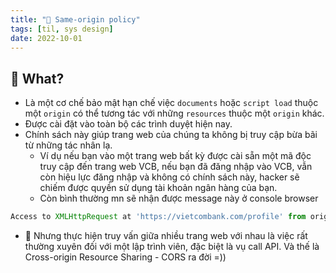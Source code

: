 ```yaml
---
title: "📑 Same-origin policy"
tags: [til, sys design]
date: 2022-10-01
---
```



## 🌿 What?
-  Là một cơ chế bảo mật hạn chế việc `documents` hoặc `script load` thuộc một `origin` có thể tương tác với những `resources` thuộc một `origin` khác.
-  Được cài đặt vào toàn bộ  các trình duyệt hiện nay.
-  Chính sách này giúp trang web của chúng ta không bị truy cập bừa bãi từ những tác nhân lạ.
	- Ví dụ nếu bạn vào một trang web bất kỳ được cài sẵn một mã độc truy cập đến trang web VCB, nếu bạn đã đăng nhập vào VCB, vẫn còn hiệu lực đăng nhập và không có chính sách này, hacker sẽ chiếm được quyền sử dụng tài khoản ngân hàng của bạn.
	- Còn bình thường mn sẽ nhận được message này ở console browser

```js
Access to XMLHttpRequest at 'https://vietcombank.com/profile' from origin 'xxx' has been blocked by CORS policy: No 'Access-Control-Allow-Origin' header is present on the requested resource.
```

- 🌱 Nhưng thực hiện truy vấn giữa nhiều trang web với nhau là việc rất thường xuyên đối với một lập trình viên, đặc biệt là vụ call API. Và thế là Cross-origin Resource Sharing - CORS ra đời =))